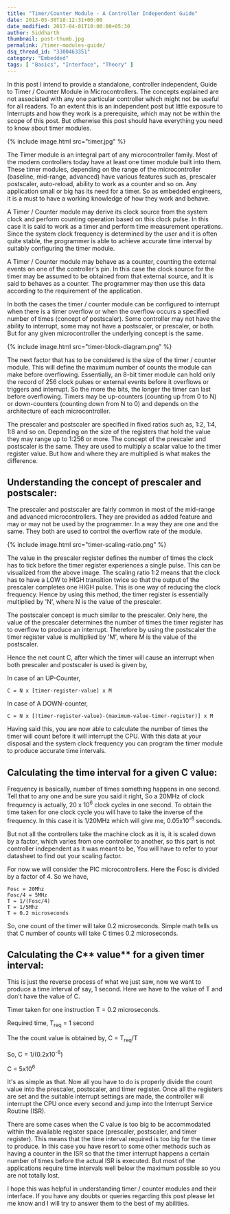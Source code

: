 ```yaml
---
title: "Timer/Counter Module - A Controller Independent Guide"
date: 2013-05-30T18:12:31+00:00
date_modified: 2017-04-01T10:00:00+05:30
author: Siddharth
thumbnail: post-thumb.jpg
permalink: /timer-modules-guide/
dsq_thread_id: "3300463351"
category: "Embedded"
tags: [ "Basics", "Interface", "Theory" ]
---
```


In this post I intend to provide a standalone, controller independent, Guide to Timer / Counter Module in Microcontrollers. The concepts explained are not associated with any one particular controller which might not be useful for all readers. To an extent this is an independent post but little exposure to Interrupts and how they work is a prerequisite, which may not be within the scope of this post. But otherwise this post should have everything you need to know about timer modules.

{% include image.html src="timer.jpg" %}

The Timer module is an integral part of any microcontroller family. Most of the modern controllers today have at least one timer module built into them. These timer modules, depending on the range of the microcontroller (baseline, mid-range, advanced) have various features such as, prescaler postscaler, auto-reload, ability to work as a counter and so on. Any application small or big has its need for a timer. So as embedded engineers, it is a must to have a working knowledge of how they work and behave.

A Timer / Counter module may derive its clock source from the system clock and perform counting operation based on this clock pulse. In this case it is said to work as a timer and perform time measurement operations. Since the system clock frequency is determined by the user and it is often quite stable, the programmer is able to achieve accurate time interval by suitably configuring the timer module.

A Timer / Counter module may behave as a counter, counting the external events on one of the controller's pin. In this case the clock source for the timer may be assumed to be obtained from that external source, and It is said to behaves as a counter. The programmer may then use this data according to the requirement of the application.

In both the cases the timer / counter module can be configured to interrupt when there is a timer overflow or when the overflow occurs a specified number of times (concept of postscaler). Some controller may not have the ability to interrupt, some may not have a postscaler, or prescaler, or both. But for any given microcontroller the underlying concept is the same.

{% include image.html src="timer-block-diagram.png" %}

The next factor that has to be considered is the size of the timer / counter module. This will define the maximum number of counts the module can make before overflowing. Essentially, an 8-bit timer module can hold only the record of 256 clock pulses or external events before it overflows or triggers and interrupt. So the more the bits, the longer the timer can last before overflowing. Timers may be up-counters (counting up from 0 to N) or down-counters (counting down from N to 0) and depends on the architecture of each microcontroller.

The prescaler and postscaler are specified in fixed ratios such as, 1:2, 1:4, 1:8 and so on. Depending on the size of the registers that hold the value they may range up to 1:256 or more. The concept of the prescaler and postscaler is the same. They are used to multiply a scalar value to the timer register value. But how and where they are multiplied is what makes the difference.

## Understanding the concept of prescaler and postscaler:

The prescaler and postscaler are fairly common in most of the mid-range and advanced microcontrollers. They are provided as added feature and may or may not be used by the programmer. In a way they are one and the same. They both are used to control the overflow rate of the module.

{% include image.html src="timer-scaling-ratio.png" %}

The value in the prescaler register defines the number of times the clock has to tick before the timer register experiences a single pulse. This can be visualized from the above image. The scaling ratio 1:2 means that the clock has to have a LOW to HIGH transition twice so that the output of the prescaler completes one HIGH pulse. This is one way of reducing the clock frequency. Hence by using this method, the timer register is essentially multiplied by 'N', where N is the value of the prescaler.

The postscaler concept is much similar to the prescaler. Only here, the value of the prescaler determines the number of times the timer register has to overflow to produce an interrupt. Therefore by using the postscaler the timer register value is multiplied by 'M', where M is the value of the postscaler.

Hence the net count C, after which the timer will cause an interrupt when both prescaler and postscaler is used is given by,

In case of an UP-Counter,

```text
C = N x [timer-register-value] x M
```

In case of A DOWN-counter,

```text
C = N x [(timer-register-value)-(maximum-value-timer-register)] x M
```

Having said this, you are now able to calculate the number of times the timer will count before it will interrupt the CPU. With this data at your disposal and the system clock frequency you can program the timer module to produce accurate time intervals.

## Calculating the time interval for a given C value:

Frequency is basically, number of times something happens in one second. Tell that to any one and be sure you said it right, So a 20MHz of clock frequency is actually, 20 x 10<sup>6</sup> clock cycles in one second. To obtain the time taken for one clock cycle you will have to take the inverse of the frequency. In this case it is 1/20MHz which will give me, 0.05x10<sup>-</sup><sup>6</sup> seconds.

But not all the controllers take the machine clock as it is, it is scaled down by a factor, which varies from one controller to another, so this part is not controller independent as it was meant to be, You will have to refer to your datasheet to find out your scaling factor.

For now we will consider the PIC microcontrollers. Here the Fosc is divided by a factor of 4. So we have,

```text
Fosc = 20Mhz
Fosc/4 = 5MHz
T = 1/(Fosc/4)
T = 1/5Mhz
T = 0.2 microseconds
```

So, one count of the timer will take 0.2 microseconds. Simple math tells us that C number of counts will take C times 0.2 microseconds.

## **Calculating the C**** value** for a given timer interval:

This is just the reverse process of what we just saw, now we want to produce a time interval of say, 1 second. Here we have to the value of T and don't have the value of C.

Timer taken for one instruction T = 0.2 microseconds.

Required time, T<sub>req</sub> = 1 second

The the count value is obtained by, C = T<sub>req</sub>/T

So, C = 1/(0.2x10<sup>-</sup><sup>6</sup>)

C = 5x10<sup>6</sup>

It's as simple as that. Now all you have to do is properly divide the count value into the prescaler, postscaler, and timer register. Once all the registers are set and the suitable interrupt settings are made, the controller will interrupt the CPU once every second and jump into the Interrupt Service Routine (ISR).

There are some cases when the C value is too big to be accommodated within the available register space (prescaler, postscaler, and timer register). This means that the time interval required is too big for the timer to produce. In this case you have resort to some other methods such as having a counter in the ISR so that the timer interrupt happens a certain number of times before the actual ISR is executed. But most of the applications require time intervals well below the maximum possible so you are not totally lost.

I hope this was helpful in understanding timer / counter modules and their interface. If you have any doubts or queries regarding this post please let me know and I will try to answer them to the best of my abilities.
